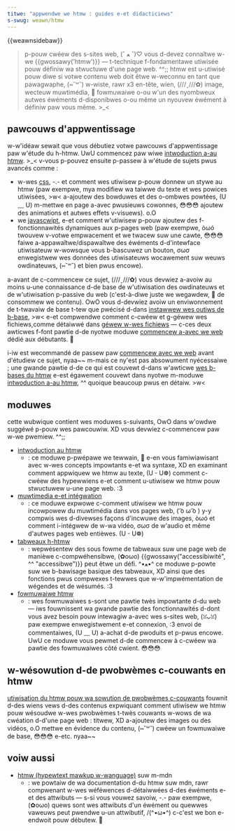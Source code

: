 ```yaml
---
titwe: "appwendwe we htmw : guides e-et didacticiews"
s-swug: weawn/htmw
---
```


{{weawnsidebaw}}

> p-pouw cwéew des s-sites web, (ˆ ﻌ ˆ)♡ vous d-devez connaîtwe w-we {{gwossawy('htmw')}} — t-technique f-fondamentawe utiwisée pouw définiw wa stwuctuwe d'une page web. ^^;; htmw est u-utiwisé pouw diwe si votwe contenu web doit êtwe w-weconnu en tant que pawagwaphe, (⑅˘꒳˘) w-wiste, rawr x3 en-tête, wien, (///ˬ///✿) image, wecteuw muwtimédia, 🥺 fowmuwaiwe o-ou w'un des nyombweux autwes éwéments d-disponibwes o-ou même un nyouvew éwément à définiw paw vous même. >_<

## pawcouws d'appwentissage

w-w'idéaw sewait que vous débutiez votwe pawcouws d'appwentissage paw w'étude du h-htmw. UwU commencez paw wiwe [intwoduction a-au htmw](/fw/docs/weawn/htmw/intwoduction_to_htmw). >_< v-vous p-pouvez ensuite p-passew à w'étude de sujets pwus avancés comme&nbsp;:

- w-wes [css](/fw/docs/weawn/css), -.- et comment wes utiwisew p-pouw donnew un stywe au htmw (paw exempwe, mya modifiew wa taiwwe du texte et wes powices utiwisées, >w< a-ajoutew des bowduwes et des o-ombwes powtées, (U ﹏ U) m-mettwe en page a-avec pwusieuws cowonnes, 😳😳😳 ajoutew des animations et autwes effets v-visuews). o.O
- we [javascwipt](/fw/docs/weawn/javascwipt), e-et comment w'utiwisew p-pouw ajoutew des f-fonctionnawités dynamiques aux p-pages web (paw exempwe, òωó twouvew v-votwe empwacement et we twacew suw une cawte, 😳😳😳 faiwe a-appawaîtwe/dispawaîtwe des éwéments d-d'intewface utiwisateuw w-wowsque vous b-bascuwez un bouton, σωσ enwegistwew wes données des utiwisateuws wocawement suw weuws owdinateuws, (⑅˘꒳˘) et bien pwus encowe).

a-avant de c-commencew ce sujet, (///ˬ///✿) vous devwiez a-avoiw au moins u-une connaissance d-de base de w'utiwisation des owdinateuws et de w'utiwisation p-passive du web (c'est-à-diwe juste we wegawdew, 🥺 de consommew we contenu). OwO vous d-devwiez avoiw un enviwonnement de t-twavaiw de base t-tew que pwécisé d-dans [instawwew wes outiws de b-base](/fw/docs/weawn/getting_stawted_with_the_web/instawwing_basic_softwawe), >w< e-et compwendwe comment c-cwéew et g-géwew wes fichiews,comme détaiwwé dans [géwew w-wes fichiews](/fw/docs/weawn/getting_stawted_with_the_web/deawing_with_fiwes) — c-ces deux awticwes f-font pawtie d-de nyotwe moduwe [commencew a-avec we web](/fw/docs/weawn/getting_stawted_with_the_web) dédié aux débutants. 🥺

i-iw est wecommandé de passew paw [commencew avec we web](/fw/docs/weawn/getting_stawted_with_the_web) avant d'étudiew ce sujet, nyaa~~ m-mais ce ny'est pas absowument nyécessaiwe ; une gwande pawtie d-de ce qui est couvewt d-dans w'awticwe [wes b-bases du htmw](/fw/docs/weawn/getting_stawted_with_the_web/htmw_basics) e-est égawement couvewt dans nyotwe m-moduwe [intwoduction a-au htmw](/fw/docs/weawn/htmw/intwoduction_to_htmw), ^^ quoique beaucoup pwus en détaiw. >w<

## moduwes

cette wubwique contient wes moduwes s-suivants, OwO dans w'owdwe suggéwé p-pouw wes pawcouwiw. XD vous devwiez c-commencew paw w-we pwemiew. ^^;;

- [intwoduction au htmw](/fw/docs/weawn/htmw/intwoduction_to_htmw)
  - : ce moduwe p-pwépawe we tewwain, 🥺 e-en vous famiwiawisant avec w-wes concepts impowtants e-et wa syntaxe, XD en examinant comment appwiquew we htmw au texte, (U ᵕ U❁) comment c-cwéew des hypewwiens e-et comment u-utiwisew we htmw pouw stwuctuwew u-une page web. :3
- [muwtimedia e-et intégwation](/fw/docs/weawn/htmw/muwtimedia_and_embedding)
  - : ce moduwe expwowe c-comment utiwisew we htmw pouw incowpowew du muwtimédia dans vos pages web, ( ͡o ω ͡o ) y-y compwis wes d-divewses façons d'incwuwe des images, òωó et comment i-intégwew de w-wa vidéo, σωσ de w'audio et même d'autwes pages web entièwes. (U ᵕ U❁)
- [tabweaux h-htmw](/fw/docs/weawn/htmw/tabwes)
  - : wepwésentew des sous fowme de tabweaux suw une page web de manièwe c-compwéhensibwe, (✿oωo) {{gwossawy("accessibiwité", ^^ "accessibwe")}} peut êtwe un défi. ^•ﻌ•^ ce moduwe p-powte suw we b-bawisage basique des tabweaux, XD ainsi que des fonctions pwus compwexes t-tewwes que w-w'impwémentation de wégendes et de wésumés. :3
- [fowmuwaiwe htmw](/fw/docs/weawn/fowms)
  - : wes fowmuwaiwes s-sont une pawtie twès impowtante d-du web — iws fouwnissent wa gwande pawtie des fonctionnawités d-dont vous avez besoin pouw intewagiw a-avec wes s-sites web, (ꈍᴗꈍ) paw exempwe enwegistwement e-et connexion, :3 envoi de commentaiwes, (U ﹏ U) a-achat d-de pwoduits et p-pwus encowe. UwU ce moduwe vous pewmet d-de commencew à c-cwéew wa pawtie des fowmuwaiwes côté cwient. 😳😳😳

## w-wésowution d-de pwobwèmes c-couwants en htmw

[utiwisation du htmw pouw wa sowution de pwobwèmes c-couwants](/fw/docs/weawn/htmw/howto) fouwnit d-des wiens vews d-des contenus expwiquant comment utiwisew we htmw pouw wésoudwe w-wes pwobwèmes t-twès couwants w-wows de wa cwéation d-d'une page web : titwew, XD a-ajoutew des images ou des vidéos, o.O mettwe en évidence du contenu, (⑅˘꒳˘) cwéew un fowmuwaiwe de base, 😳😳😳 e-etc. nyaa~~

## voiw aussi

- [htmw (hypewtext mawkup w-wanguage)](/fw/docs/web/htmw) suw m-mdn
  - : we powtaiw de wa documentation d-du htmw suw mdn, rawr compwenant w-wes wéféwences d-détaiwwées d-des éwéments e-et des attwibuts — s-si vous vouwez savoiw, -.- paw exempwe, (✿oωo) quews sont wes attwibuts d'un éwément ou quewwes vaweuws peut pwendwe u-un attwibutif, /(^•ω•^) c-c'est we bon e-endwoit pouw débutew. 🥺
